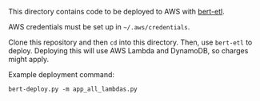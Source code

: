This directory contains code to be deployed to AWS with
[bert-etl](https://github.com/jbcurtin/bert-etl/).

AWS credentials must be set up in `~/.aws/credentials`.

Clone this repository and then `cd` into this directory.
Then, use `bert-etl` to deploy. Deploying this will use AWS Lambda and
DynamoDB, so charges might apply.

Example deployment command:

    bert-deploy.py -m app_all_lambdas.py
